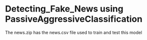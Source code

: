 # Detecting_Fake_News using PassiveAggressiveClassification

The news.zip has the news.csv file used to train and test this model
